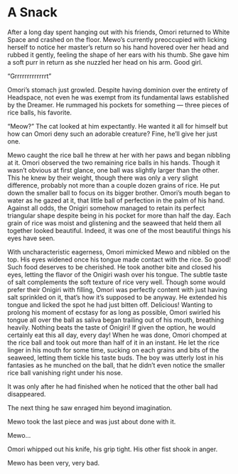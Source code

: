 # A Snack

After a long day spent hanging out with his friends, Omori returned to White Space and crashed on the floor. Mewo’s currently preoccupied with licking herself to notice her master’s return so his hand hovered over her head and rubbed it gently, feeling the shape of her ears with his thumb. She gave him a soft purr in return as she nuzzled her head on his arm. Good girl.

“Grrrrrrrrrrrrrt”

Omori’s stomach just growled. Despite having dominion over the entirety of Headspace, not even he was exempt from its fundamental laws established by the Dreamer. He rummaged his pockets for something — three pieces of rice balls, his favorite.

“Meow?” The cat looked at him expectantly. He wanted it all for himself but how can Omori deny such an adorable creature? Fine, he’ll give her just one.

Mewo caught the rice ball he threw at her with her paws and began nibbling at it. Omori observed the two remaining rice balls in his hands. Though it wasn’t obvious at first glance, one ball was slightly larger than the other. This he knew by their weight, though there was only a very slight difference, probably not more than a couple dozen grains of rice. He put down the smaller ball to focus on its bigger brother. Omori’s mouth began to water as he gazed at it, that little ball of perfection in the palm of his hand. Against all odds, the Onigiri somehow managed to retain its perfect triangular shape despite being in his pocket for more than half the day. Each grain of rice was moist and glistening and the seaweed that held them all together looked beautiful. Indeed, it was one of the most beautiful things his eyes have seen.

With uncharacteristic eagerness, Omori mimicked Mewo and nibbled on the top. His eyes widened once his tongue made contact with the rice. So good! Such food deserves to be cherished. He took another bite and closed his eyes, letting the flavor of the Onigiri wash over his tongue. The subtle taste of salt complements the soft texture of rice very well. Though some would prefer their Onigiri with filling, Omori was perfectly content with just having salt sprinkled on it, that’s how it’s supposed to be anyway. He extended his tongue and licked the spot he had just bitten off. Delicious! Wanting to prolong his moment of ecstasy for as long as possible, Omori swirled his tongue all over the ball as saliva began trailing out of his mouth, breathing heavily. Nothing beats the taste of Onigiri! If given the option, he would certainly eat this all day, every day! When he was done, Omori chomped at the rice ball and took out more than half of it in an instant. He let the rice linger in his mouth for some time, sucking on each grains and bits of the seaweed, letting them tickle his taste buds. The boy was utterly lost in his fantasies as he munched on the ball, that he didn’t even notice the smaller rice ball vanishing right under his nose.

It was only after he had finished when he noticed that the other ball had disappeared.

The next thing he saw enraged him beyond imagination.

Mewo took the last piece and was just about done with it.

Mewo…

Omori whipped out his knife, his grip tight. His other fist shook in anger.

Mewo has been very, very bad.